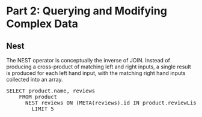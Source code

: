 # Part 2: Querying and Modifying Complex Data

## Nest 

The NEST operator is conceptually the inverse of JOIN. Instead of producing a cross-product of matching
left and right inputs, a single result is produced for each left hand input, with the matching right 
hand inputs collected into an array.

<pre id="example">
SELECT product.name, reviews
    FROM product
      NEST reviews ON (META(reviews).id IN product.reviewList)
        LIMIT 5
</pre>
